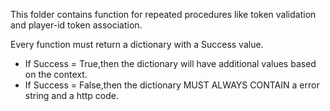 This folder contains function for repeated procedures like token validation and player-id token association.

Every function must return a dictionary with a Success value.
-   If Success = True,then the dictionary will have additional values based on the context.
-   If Success = False,then the dictionary MUST ALWAYS CONTAIN a error string and a http code.